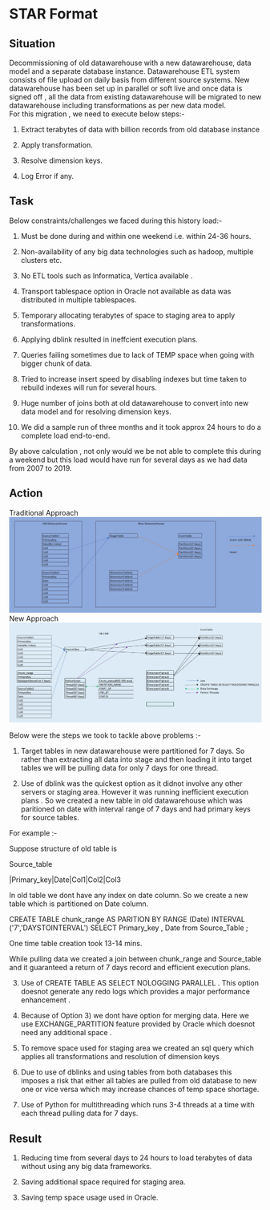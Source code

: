 # STAR Format

## Situation

Decommissioning of old datawarehouse with a new datawarehouse, data model and a separate database instance. Datawarehouse ETL system consists of file upload on daily basis from different source systems. New datawarehouse has been set up in parallel or soft live and once data is signed off , all the data from existing datawarehouse will be migrated to new datawarehouse including transformations as per new data model.  
For this migration , we need to execute below steps:-

1) Extract terabytes of data with billion records from old database instance 

2) Apply transformation.

3) Resolve dimension keys.

4) Log Error if any. 

## Task

Below constraints/challenges we faced during this history load:-

1) Must be done during and within one weekend i.e. within 24-36 hours.

2) Non-availability of any big data technologies such as hadoop, multiple clusters etc. 

3) No ETL tools such as Informatica, Vertica available . 

4) Transport tablespace option in Oracle not available as data was distributed in multiple tablespaces. 

5) Temporary allocating terabytes of space to staging area to apply transformations.

6) Applying dblink resulted in ineffcient execution plans.

7) Queries failing sometimes due to lack of TEMP space when going with bigger chunk of data.

8) Tried to increase insert speed by disabling indexes but time taken to rebuild indexes will run for several hours. 

9) Huge number of joins both at old datawarehouse to convert into new data model and for resolving dimension keys.

10) We did a sample run of three months and it took approx 24 hours to do a complete load end-to-end. 

By above calculation , not only would we be not able to complete this during a weekend but this load would have run for several days as we had data from 2007 to 2019.

## Action

Traditional Approach
![Traditional Approach](OldApproach.JPG)
New Approach
![New Approach](NewApproach.JPG)

Below were the steps we took to tackle above problems :-

1) Target tables in new datawarehouse were partitioned for 7 days. So rather than extracting all data into stage and then loading it into target tables we will be pulling data for only 7 days for one thread. 

2) Use of dblink was the quickest option as it didnot involve any other servers or staging area. However it was running inefficient execution plans . So we created a new table in old datawarehouse which was paritioned on date with interval range of 7 days and had primary keys for source tables. 

For example :-

Suppose structure of old table is 

Source_table

|Primary_key|Date|Col1|Col2|Col3

In old table we dont have any index on date column. So we create a new table which is partitioned on Date column. 

CREATE TABLE chunk_range AS
PARITION BY RANGE (Date) INTERVAL ('7','DAYSTOINTERVAL')
SELECT Primary_key , Date  from Source_Table ;

One time table creation took 13-14 mins. 

While pulling data we created a join between chunk_range and Source_table and it guaranteed a return of 7 days record and efficient execution plans. 

3) Use of CREATE TABLE AS SELECT NOLOGGING PARALLEL . This option doesnot generate any redo logs which provides a major performance enhancement . 

4) Because of Option 3) we dont have option for merging data. Here we use EXCHANGE_PARTITION feature provided by Oracle which doesnot need any additional space . 

5) To remove space used for staging area we created an sql query which applies all transformations and resolution of dimension keys 

6) Due to use of dblinks and using tables from both databases this imposes a risk that either all tables are pulled from old database to new one or vice versa which may increase chances of temp space shortage. 

7) Use of Python for multithreading which runs 3-4 threads at a time with each thread pulling data for 7 days. 

## Result

1) Reducing time from several days to 24 hours to load terabytes of data without using any big data frameworks.

2) Saving additional space required for staging area. 

3) Saving temp space usage used in Oracle. 
